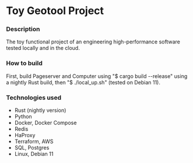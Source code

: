 # Toy Geotool Project
### Description
The toy functional project of an engineering high-performance software tested locally and in the cloud.
### How to build
First, build Pageserver and Computer using "$ cargo build --release" using a nightly Rust build, then "$ ./local_up.sh" (tested on Debian 11). 
### Technologies used
- Rust (nightly version)
- Python
- Docker, Docker Compose
- Redis
- HaProxy
- Terraform, AWS
- SQL, Postgres
- Linux, Debian 11
